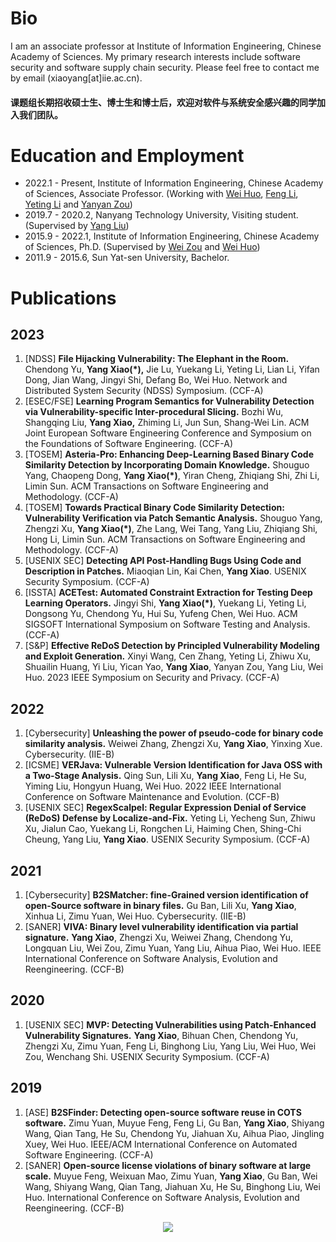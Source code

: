 # Bio
I am an associate professor at Institute of Information Engineering, Chinese Academy of Sciences. My primary research interests include software security and software supply chain security. Please feel free to contact me by email (xiaoyang[at]iie.ac.cn).

#### 课题组长期招收硕士生、博士生和博士后，欢迎对软件与系统安全感兴趣的同学加入我们团队。


# Education and Employment

* 2022.1 - Present, Institute of Information Engineering, Chinese Academy of Sciences, Associate Professor. (Working with [Wei Huo](https://people.ucas.ac.cn/~huowei), [Feng Li](https://people.ucas.ac.cn/~lifeng_iie), [Yeting Li](https://yetingli.github.io/) and [Yanyan Zou](https://people.ucas.edu.cn/~zouyanyan))
* 2019.7 - 2020.2, Nanyang Technology University, Visiting student. (Supervised by [Yang Liu](https://personal.ntu.edu.sg/yangliu/))
* 2015.9 - 2022.1, Institute of Information Engineering, Chinese Academy of Sciences, Ph.D. (Supervised by [Wei Zou](https://people.ucas.edu.cn/~0012751) and [Wei Huo](https://people.ucas.ac.cn/~huowei))
* 2011.9 - 2015.6, Sun Yat-sen University, Bachelor.

# Publications

## 2023
1. [NDSS] **File Hijacking Vulnerability: The Elephant in the Room.** Chendong Yu, **Yang Xiao(*),** Jie Lu, Yuekang Li, Yeting Li, Lian Li, Yifan Dong, Jian Wang, Jingyi Shi, Defang Bo, Wei Huo. Network and Distributed System Security (NDSS) Symposium. (CCF-A)
2. [ESEC/FSE] **Learning Program Semantics for Vulnerability Detection via Vulnerability-specific Inter-procedural Slicing.** Bozhi Wu, Shangqing Liu, **Yang Xiao,** Zhiming Li, Jun Sun, Shang-Wei Lin. ACM Joint European Software Engineering Conference and Symposium on the Foundations of Software Engineering. (CCF-A)
3. [TOSEM] **Asteria-Pro: Enhancing Deep-Learning Based Binary Code Similarity Detection by Incorporating Domain Knowledge.** Shouguo Yang, Chaopeng Dong, **Yang Xiao(\*)**, Yiran Cheng, Zhiqiang Shi, Zhi Li, Limin Sun. ACM Transactions on Software Engineering and Methodology. (CCF-A)
4. [TOSEM] **Towards Practical Binary Code Similarity Detection: Vulnerability Verification via Patch Semantic Analysis.** Shouguo Yang, Zhengzi Xu, **Yang Xiao(\*)**, Zhe Lang, Wei Tang, Yang Liu, Zhiqiang Shi, Hong Li, Limin Sun. ACM Transactions on Software Engineering and Methodology. (CCF-A)
5. [USENIX SEC] **Detecting API Post-Handling Bugs Using Code and Description in Patches.** Miaoqian Lin, Kai Chen, **Yang Xiao**. USENIX Security Symposium. (CCF-A)
6. [ISSTA] **ACETest: Automated Constraint Extraction for Testing Deep Learning Operators.** Jingyi Shi, **Yang Xiao(\*)**, Yuekang Li, Yeting Li, Dongsong Yu, Chendong Yu, Hui Su, Yufeng Chen, Wei Huo. ACM SIGSOFT International Symposium on Software Testing and Analysis. (CCF-A)
7. [S&P] **Effective ReDoS Detection by Principled Vulnerability Modeling and Exploit Generation.** Xinyi Wang, Cen Zhang, Yeting Li, Zhiwu Xu, Shuailin Huang, Yi Liu, Yican Yao, **Yang Xiao**, Yanyan Zou, Yang Liu, Wei Huo. 2023 IEEE Symposium on Security and Privacy. (CCF-A)

## 2022
1. [Cybersecurity] **Unleashing the power of pseudo-code for binary code similarity analysis.** Weiwei Zhang, Zhengzi Xu, **Yang Xiao**, Yinxing Xue. Cybersecurity. (IIE-B)
2. [ICSME] **VERJava: Vulnerable Version Identification for Java OSS with a Two-Stage Analysis.** Qing Sun, Lili Xu, **Yang Xiao**, Feng Li, He Su, Yiming Liu, Hongyun Huang, Wei Huo. 2022 IEEE International Conference on Software Maintenance and Evolution. (CCF-B)
3. [USENIX SEC] **RegexScalpel: Regular Expression Denial of Service (ReDoS) Defense by Localize-and-Fix.** Yeting Li, Yecheng Sun, Zhiwu Xu, Jialun Cao, Yuekang Li, Rongchen Li, Haiming Chen, Shing-Chi Cheung, Yang Liu, **Yang Xiao**. USENIX Security Symposium. (CCF-A)

## 2021
1. [Cybersecurity] **B2SMatcher: fine-Grained version identification of open-Source software in binary files.** Gu Ban, Lili Xu, **Yang Xiao**, Xinhua Li, Zimu Yuan, Wei Huo. Cybersecurity. (IIE-B)
2. [SANER] **VIVA: Binary level vulnerability identification via partial signature.** **Yang Xiao**, Zhengzi Xu, Weiwei Zhang, Chendong Yu, Longquan Liu, Wei Zou, Zimu Yuan, Yang Liu, Aihua Piao, Wei Huo. IEEE International Conference on Software Analysis, Evolution and Reengineering. (CCF-B)

## 2020
1. [USENIX SEC] **MVP: Detecting Vulnerabilities using Patch-Enhanced Vulnerability Signatures.** **Yang Xiao**, Bihuan Chen, Chendong Yu, Zhengzi Xu, Zimu Yuan, Feng Li, Binghong Liu, Yang Liu, Wei Huo, Wei Zou, Wenchang Shi. USENIX Security Symposium. (CCF-A)

## 2019
1. [ASE] **B2SFinder: Detecting open-source software reuse in COTS software.** Zimu Yuan, Muyue Feng, Feng Li, Gu Ban, **Yang Xiao**, Shiyang Wang, Qian Tang, He Su, Chendong Yu, Jiahuan Xu, Aihua Piao, Jingling Xuey, Wei Huo. IEEE/ACM International Conference on Automated Software Engineering. (CCF-A)
2. [SANER] **Open-source license violations of binary software at large scale.** Muyue Feng, Weixuan Mao, Zimu Yuan, **Yang Xiao**, Gu Ban, Wei Wang, Shiyang Wang, Qian Tang, Jiahuan Xu, He Su, Binghong Liu, Wei Huo. International Conference on Software Analysis, Evolution and Reengineering. (CCF-B)



 <p align="center">
    <img src="http://www.clustrmaps.com/map_v2.png?d=-Pnknrh6R_fbdVF5UuI1NAZ1zcvPpjtch8CrZpH88Dk&cl=ffffff&w=a">
 </p>